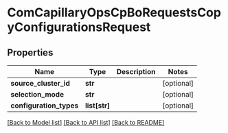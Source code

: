# ComCapillaryOpsCpBoRequestsCopyConfigurationsRequest

## Properties
Name | Type | Description | Notes
------------ | ------------- | ------------- | -------------
**source_cluster_id** | **str** |  | [optional] 
**selection_mode** | **str** |  | [optional] 
**configuration_types** | **list[str]** |  | [optional] 

[[Back to Model list]](../README.md#documentation-for-models) [[Back to API list]](../README.md#documentation-for-api-endpoints) [[Back to README]](../README.md)

